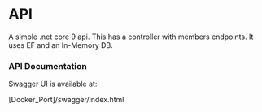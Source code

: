 ﻿# API

A simple .net core 9 api. This has a controller with members endpoints. It uses EF and an In-Memory DB.


### API Documentation

Swagger UI is available at:

[Docker_Port]/swagger/index.html